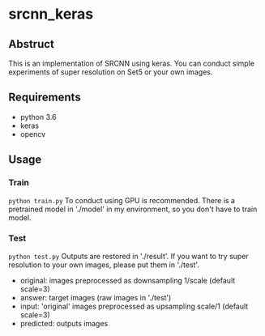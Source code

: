 # srcnn_keras
## Abstruct
This is an implementation of SRCNN using keras. You can conduct simple experiments of super resolution on Set5 or your own images.
## Requirements
- python 3.6
- keras
- opencv
## Usage
### Train
`python train.py`
To conduct using GPU is recommended. There is a pretrained model in './model' in my environment, so you don't have to train model.
### Test
`python test.py`
Outputs are restored in './result'. If you want to try super resolution to your own images, please put them in './test'.
- original: images preprocessed as downsampling 1/scale (default scale=3)  
- answer: target images (raw images in './test')
- input: 'original' images preprocessed as upsampling scale/1 (default scale=3)
- predicted: outputs images
